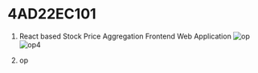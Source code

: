 # 4AD22EC101

1) React based Stock Price Aggregation Frontend Web Application
![op](https://github.com/user-attachments/assets/ea55a1de-6d90-4348-96c1-ae36ede670ae)
![op4](https://github.com/user-attachments/assets/1a874d3f-a81b-470e-8cf0-f16846258a2c)

2) op
   
